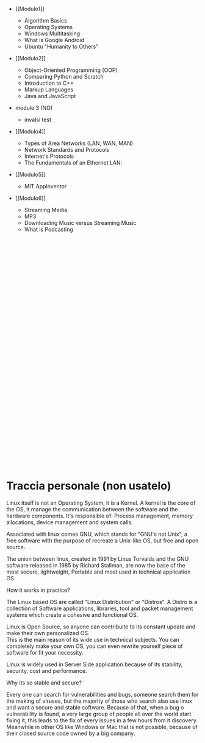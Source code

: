 - [[Modulo1]]
	- Algorithm Basics
	- Operating Systems
	- Windows Multitasking
	- What is Google Android
	- Ubuntu "Humanity to Others"

- [[Modulo2]]
	- Object-Oriented Programming (OOP)
	- Comparing Python and Scratch
	- Introduction to C++
	- Markup Languages
	- Java and JavaScript

- module 3  (NO)
	- invalsi test

- [[Modulo4]]
	- Types of Area Networks (LAN, WAN, MAN)
	- Network Standards and Protocols
	- Internet's Protocols
	- The Fundamentals of an Ethernet LAN:

- [[Modulo5]]
	- MIT AppInventor

- [[Modulo6]]
	- Streaming Media
	- MP3
	- Downloading Music versus Streaming Music
	- What is Podcasting

<br>
<br>
<br><br>
<br><br><br><br><br><br><br><br><br><br><br><br><br><br><br><br><br><br><br><br><br><br><br><br><br><br><br><br><br><br><br>

# Traccia personale (non usatelo)

Linux itself is not an Operating System, it is a Kernel.
A kernel is the core of the OS, it manage the communication between the software and the hardware components. It's responsible of: Process management, memory allocations, device management and system calls.

Associated with linux comes GNU, which stands for "GNU's not Unix", a free software with the purpose of recreate a Unix-like OS, but free and open source.

The union between linux, created in 1991 by Linus Torvalds and the GNU software released in 1985 by Richard Stallman, are now the base of the most secure, lightweight, Portable and most used in technical application OS.

How it works in practice?

The Linux based OS are called "Linux Distribution" or "Distros".
A Distro is a collection of Software applications, libraries, tool and packet management systems which create a cohesive and functional OS.

Linux is Open Source, so anyone can contribuite to its constant update and make their own personalized OS.<br>
This is the main reason of its wide use in technical subjects.
You can completely make your own OS, you can even rewrite yourself piece of software for fit your necessity. 

Linux is widely used in Server Side application because of its stability, security, cost and performance.

Why its so stable and secure?

Every one can search for vulnerabilities and bugs, someone search them for the making of viruses, but the majority of those who search also use linux and want a secure and stable software. Because of that, when a bug o vulnerability is found, a very large group of people all over the world start fixing it, this leads to the fix of every issues in a few hours from it discovery.
Meanwhile in other OS like Windows or Mac that is not possible, because of their closed source code owned by a big company.


